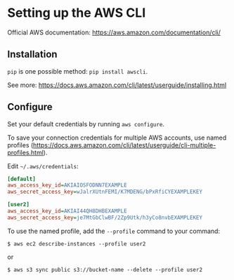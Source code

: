 # Setting up the AWS CLI

Official AWS documentation: https://aws.amazon.com/documentation/cli/

## Installation

`pip` is one possible method: `pip install awscli`.

See more: https://docs.aws.amazon.com/cli/latest/userguide/installing.html

## Configure

Set your default credentials by running `aws configure`.

To save your connection credentials for multiple AWS accounts, use named profiles (https://docs.aws.amazon.com/cli/latest/userguide/cli-multiple-profiles.html).

Edit `~/.aws/credentials`:

```ini
[default]
aws_access_key_id=AKIAIOSFODNN7EXAMPLE
aws_secret_access_key=wJalrXUtnFEMI/K7MDENG/bPxRfiCYEXAMPLEKEY

[user2]
aws_access_key_id=AKIAI44QH8DHBEXAMPLE
aws_secret_access_key=je7MtGbClwBF/2Zp9Utk/h3yCo8nvbEXAMPLEKEY
```


To use the named profile, add the `--profile` command to your command:

```
$ aws ec2 describe-instances --profile user2
```

or

```
$ aws s3 sync public s3://bucket-name --delete --profile user2
```
